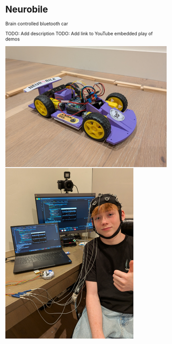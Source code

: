 # Neurobile
Brain controlled bluetooth car

TODO: Add description
TODO: Add link to YouTube embedded play of demos

<img src="https://github.com/joshuajamesburke/Neurobile/blob/main/car1.jpg" width=600/>
<img src="https://github.com/joshuajamesburke/Neurobile/blob/main/josh.jpg" width=400/>


